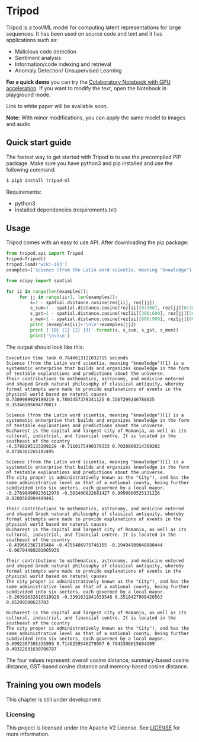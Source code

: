 # Tripod

Tripod is a tool/ML model for computing latent representations for large sequences. It has been used on source code and text and it has applications such as:
* Malicious code detection
* Sentiment analysis
* Information/code indexing and retrieval
* Anomaly Detection/ Unsupervised Learning

**For a quick demo** you can try the [Colaboratory Notebook with GPU acceleration](https://colab.research.google.com/drive/1_Qb8-KgIlpXwNtN5TdmBikEelN7djWaL). If you want to modify the text, open the Notebook in playground mode.

Link to white paper will be available soon.


**Note:** With minor modifications, you can apply the same model to images and audio

## Quick start guide

The fastest way to get started with Tripod is to use the precompiled PIP package. Make sure you have python3 and pip installed and use the following command:

```bash
$ pip3 install tripod-ml
```

Requirements:
* python3 
* installed dependencies (requirements.txt)
## Usage

Tripod comes with an easy to use API. After downloading the pip package:


```python
from tripod.api import Tripod
tripod=Tripod()
tripod.load('wiki-103')
examples=['Science (from the Latin word scientia, meaning "knowledge")[1] is a systematic enterprise that builds and organizes knowledge in the form of testable explanations and predictions about the universe.', 'Their contributions to mathematics, astronomy, and medicine entered and shaped Greek natural philosophy of classical antiquity, whereby formal attempts were made to provide explanations of events in the physical world based on natural causes', 'Bucharest is the capital and largest city of Romania, as well as its cultural, industrial, and financial centre. It is located in the southeast of the country', 'The city proper is administratively known as the "City"), and has the same administrative level as that of a national county, being further subdivided into six sectors, each governed by a local mayor.']

from scipy import spatial

for ii in range(len(examples)):
     for jj in range(ii+1, len(examples)):
         s=1 - spatial.distance.cosine(rez[ii], rez[jj])
         s_sum=1 - spatial.distance.cosine(rez[ii][0:300], rez[jj][0:300])
         s_gst=1 - spatial.distance.cosine(rez[ii][300:600], rez[jj][300:600])
         s_mem=1 - spatial.distance.cosine(rez[ii][600:900], rez[jj][600:900])
         print (examples[ii]+'\n\n'+examples[jj])
         print ('{0} {1} {2} {3}'.format(s, s_sum, s_gst, s_mem))
         print('\n\n\n')
```

The output should look like this:

```text
Execution time took 0.7646613121032715 seconds
Science (from the Latin word scientia, meaning "knowledge")[1] is a systematic enterprise that builds and organizes knowledge in the form of testable explanations and predictions about the universe.
Their contributions to mathematics, astronomy, and medicine entered and shaped Greek natural philosophy of classical antiquity, whereby formal attempts were made to provide explanations of events in the physical world based on natural causes
0.7309989929199219 0.7803457379341125 0.3567299246788025 0.35346105694770813

Science (from the Latin word scientia, meaning "knowledge")[1] is a systematic enterprise that builds and organizes knowledge in the form of testable explanations and predictions about the universe.
Bucharest is the capital and largest city of Romania, as well as its cultural, industrial, and financial centre. It is located in the southeast of the country
-0.5788195133209229 -0.7110175490379333 0.7020860314369202 0.8736361265182495

Science (from the Latin word scientia, meaning "knowledge")[1] is a systematic enterprise that builds and organizes knowledge in the form of testable explanations and predictions about the universe.
The city proper is administratively known as the "City"), and has the same administrative level as that of a national county, being further subdivided into six sectors, each governed by a local mayor.
-0.27698490023612976 -0.503406822681427 0.9999860525131226 0.8280588984489441

Their contributions to mathematics, astronomy, and medicine entered and shaped Greek natural philosophy of classical antiquity, whereby formal attempts were made to provide explanations of events in the physical world based on natural causes
Bucharest is the capital and largest city of Romania, as well as its cultural, industrial, and financial centre. It is located in the southeast of the country
-0.439662367105484 -0.4755406975746155 -0.19494909048080444 -0.06704480201005936

Their contributions to mathematics, astronomy, and medicine entered and shaped Greek natural philosophy of classical antiquity, whereby formal attempts were made to provide explanations of events in the physical world based on natural causes
The city proper is administratively known as the "City"), and has the same administrative level as that of a national county, being further subdivided into six sectors, each governed by a local mayor.
-0.20391632616519928 -0.3391631841659546 0.3518427908420563 0.65208500623703

Bucharest is the capital and largest city of Romania, as well as its cultural, industrial, and financial centre. It is located in the southeast of the country
The city proper is administratively known as the "City"), and has the same administrative level as that of a national county, being further subdivided into six sectors, each governed by a local mayor.
0.6992307305335999 0.7146259546279907 0.7043308615684509 0.49322831630706787
```

The four values represent: overall cosine distance, summary-based cosine distance, GST-based cosine distance and memory-based cosine distance. 


## Training you own models

This chapter is still under development

### Licensing

This project is licensed under the Apache V2 License. See [LICENSE](LICENSE) for more information.